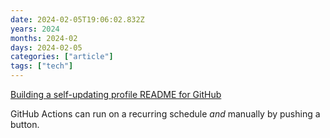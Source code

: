 ```yaml
---
date: 2024-02-05T19:06:02.832Z
years: 2024
months: 2024-02
days: 2024-02-05
categories: ["article"]
tags: ["tech"]
---
```

[Building a self-updating profile README for GitHub](https://simonwillison.net/2020/Jul/10/self-updating-profile-readme/)

GitHub Actions can run on a recurring schedule *and* manually by pushing a button.
